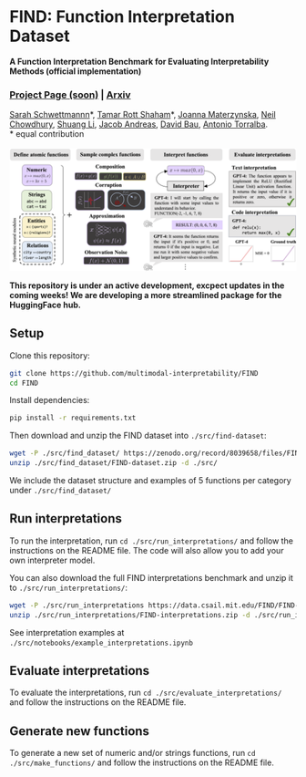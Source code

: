 # FIND: Function Interpretation Dataset
**A Function Interpretation Benchmark for Evaluating Interpretability Methods (official implementation)** <br>
### [Project Page (soon)]() | [Arxiv](https://arxiv.org/abs/2309.03886)

[Sarah Schwettmannn](https://cogconfluence.com/)\*, [Tamar Rott Shaham](https://tamarott.github.io/)\*, [Joanna Materzynska](https://joaanna.github.io/), [Neil Chowdhury](https://nchowdhury.com/), [Shuang Li](https://people.csail.mit.edu/lishuang/), [Jacob Andreas](https://www.mit.edu/~jda/), [David Bau](https://baulab.info/), [Antonio Torralba](https://groups.csail.mit.edu/vision/torralbalab/). <br>
\* equal contribution <br><br>
![FIND overview](/assets/FIND_overview.png)

**This repository is under an active development, excpect updates in the coming weeks! We are developing a more streamlined package for the HuggingFace hub.** <br>

## Setup

Clone this repository:
```bash
git clone https://github.com/multimodal-interpretability/FIND
cd FIND
```
Install dependencies:
```bash
pip install -r requirements.txt
```
Then download and unzip the FIND dataset into `./src/find-dataset`:


```bash
wget -P ./src/find_dataset/ https://zenodo.org/record/8039658/files/FIND-dataset.zip
unzip ./src/find_dataset/FIND-dataset.zip -d ./src/
```
We include the dataset structure and examples of 5 functions per category under `./src/find_dataset/`

## Run interpretations
To run the interpretation, run `cd ./src/run_interpretations/` and follow the instructions on the README file. 
The code will also allow you to add your own interpreter model.

You can also download the full FIND interpretations benchmark and unzip it to `./src/run_interpretations/`:
```bash
wget -P ./src/run_interpretations https://data.csail.mit.edu/FIND/FIND-interpretations.zip
unzip ./src/run_interpretations/FIND-interpretations.zip -d ./src/run_interpretations/
```

See interpretation examples at `./src/notebooks/example_interpretations.ipynb`

## Evaluate interpretations
To evaluate the interpretations, run `cd ./src/evaluate_interpretations/` and follow the instructions on the README file. 

## Generate new functions
To generate a new set of numeric and/or strings functions, run `cd ./src/make_functions/` and follow the instructions on the README file. 
